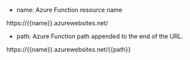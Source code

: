 

- name: Azure Function resource name

https://{{name}}.azurewebsites.net/

- path: Azure Function path appended to the end of the URL. 

https://{{name}}.azurewebsites.net/{{path}}
